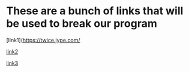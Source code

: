 # These are a bunch of links that will be used to break our program

[link1](https://twice.jype.com/

[link2](thiswillb[r]eak.org)

[link3](https://fn258$!lmao.com)
